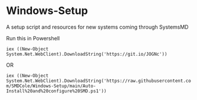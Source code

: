 # Windows-Setup
A setup script and resources for new systems coming through SystemsMD

Run this in Powershell

```iex ((New-Object System.Net.WebClient).DownloadString('https://git.io/JOGNc'))```

OR

```iex ((New-Object System.Net.WebClient).DownloadString('https://raw.githubusercontent.com/SMDCole/Windows-Setup/main/Auto-Install%20and%20configure%20SMD.ps1'))```
